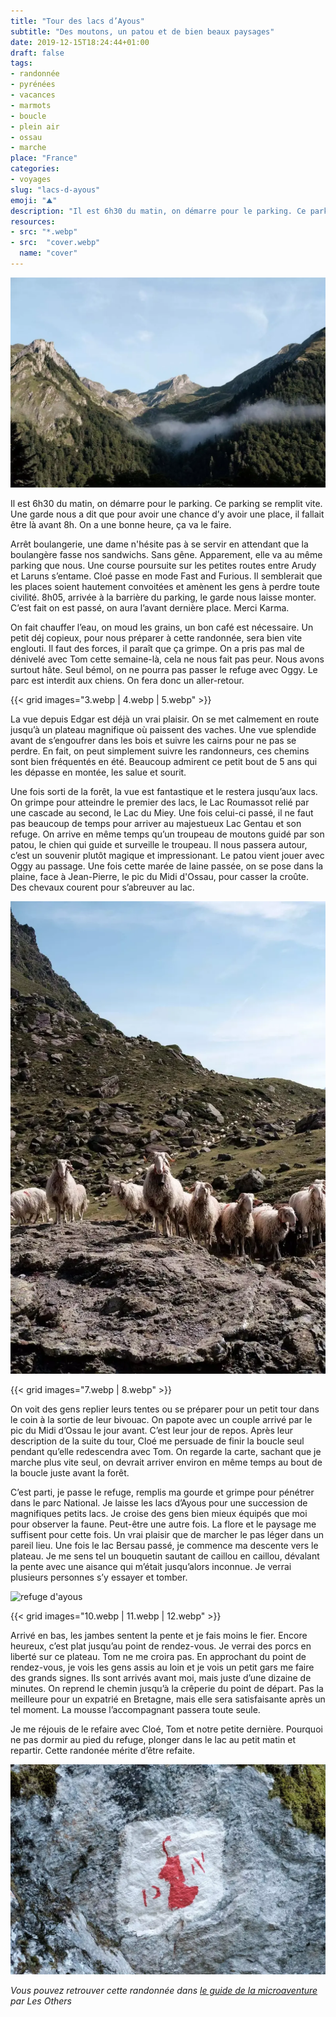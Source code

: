 ```yaml
---
title: "Tour des lacs d’Ayous"
subtitle: "Des moutons, un patou et de bien beaux paysages"
date: 2019-12-15T18:24:44+01:00
draft: false
tags:
- randonnée
- pyrénées
- vacances
- marmots
- boucle
- plein air
- ossau
- marche
place: "France"
categories:
- voyages
slug: "lacs-d-ayous"
emoji: "⛰"
description: "Il est 6h30 du matin, on démarre pour le parking. Ce parking se remplit vite. Une garde nous a dit que pour avoir une chance d’y avoir une place, il fallait être là avant 8h. On a une bonne heure, ça va le faire."
resources:
- src: "*.webp"
- src:  "cover.webp"
  name: "cover"
---
```


![vue du parking](1.webp)

Il est 6h30 du matin, on démarre pour le parking. Ce parking se remplit vite. Une garde nous a dit que pour avoir une chance d’y avoir une place, il fallait être là avant 8h. On a une bonne heure, ça va le faire.

Arrêt boulangerie, une dame n'hésite pas à se servir en attendant que la boulangère fasse nos sandwichs. Sans gêne. Apparement, elle va au même parking que nous. Une course poursuite sur les petites routes entre Arudy et Laruns s’entame. Cloé passe en mode Fast and Furious. Il semblerait que les places soient hautement convoitées et amènent les gens à perdre toute civilité. 8h05, arrivée à la barrière du parking, le garde nous laisse monter. C’est fait on est passé, on aura l’avant dernière place. Merci Karma.


On fait chauffer l’eau, on moud les grains, un bon café est nécessaire. Un petit déj copieux, pour nous préparer à cette randonnée, sera bien vite englouti. Il faut des forces, il paraît que ça grimpe. On a pris pas mal de dénivelé avec Tom cette semaine-là, cela ne nous fait pas peur. Nous avons surtout hâte. Seul bémol, on ne pourra pas passer le refuge avec Oggy. Le parc est interdit aux chiens. On fera donc un aller-retour.

{{< grid images="3.webp | 4.webp | 5.webp" >}}

La vue depuis Edgar est déjà un vrai plaisir. On se met calmement en route jusqu’à un plateau magnifique où paissent des vaches. Une vue splendide avant de s’engoufrer dans les bois et suivre les cairns pour ne pas se perdre. En fait, on peut simplement suivre les randonneurs, ces chemins sont bien fréquentés en été. Beaucoup admirent ce petit bout de 5 ans qui les dépasse en montée, les salue et sourit.


Une fois sorti de la forêt, la vue est fantastique et le restera jusqu’aux lacs. On grimpe pour atteindre le premier des lacs, le Lac Roumassot relié par une cascade au second, le Lac du Miey. Une fois celui-ci passé, il ne faut pas beaucoup de temps pour arriver au majestueux Lac Gentau et son refuge. On arrive en même temps qu’un troupeau de moutons guidé par son patou, le chien qui guide et surveille le troupeau. Il nous passera autour, c’est un souvenir plutôt magique et impressionant. Le patou vient jouer avec Oggy au passage. Une fois cette marée de laine passée, on se pose dans la plaine, face à Jean-Pierre, le pic du Midi d'Ossau, pour casser la croûte. Des chevaux courent pour s’abreuver au lac.

![6.webp](6.webp)

{{< grid images="7.webp | 8.webp" >}}


On voit des gens replier leurs tentes ou se préparer pour un petit tour dans le coin à la sortie de leur bivouac. On papote avec un couple arrivé par le pic du Midi d’Ossau le jour avant. C’est leur jour de repos. Après leur description de la suite du tour, Cloé me persuade de finir la boucle seul pendant qu’elle redescendra avec Tom. On regarde la carte, sachant que je marche plus vite seul, on devrait arriver environ en même temps au bout de la boucle juste avant la forêt.


C’est parti, je passe le refuge, remplis ma gourde et grimpe pour pénétrer dans le parc National. Je laisse les lacs d’Ayous pour une succession de magnifiques petits lacs. Je croise des gens bien mieux équipés que moi pour observer la faune. Peut-être une autre fois. La flore et le paysage me suffisent pour cette fois. Un vrai plaisir que de marcher le pas léger dans un pareil lieu. Une fois le lac Bersau passé, je commence ma descente vers le plateau. Je me sens tel un bouquetin sautant de caillou en caillou, dévalant la pente avec une aisance qui m’était jusqu’alors inconnue. Je verrai plusieurs personnes s’y essayer et tomber.


![refuge d'ayous](cover)

{{< grid images="10.webp | 11.webp | 12.webp" >}}


Arrivé en bas, les jambes sentent la pente et je fais moins le fier. Encore heureux, c’est plat jusqu’au point de rendez-vous. Je verrai des porcs en liberté sur ce plateau. Tom ne me croira pas. En approchant du point de rendez-vous, je vois les gens assis au loin et je vois un petit gars me faire des grands signes. Ils sont arrivés avant moi, mais juste d’une dizaine de minutes. On reprend le chemin jusqu’à la crêperie du point de départ. Pas la meilleure pour un expatrié en Bretagne, mais elle sera satisfaisante après un tel moment. La mousse l’accompagnant passera toute seule.


Je me réjouis de le refaire avec Cloé, Tom et notre petite dernière. Pourquoi ne pas dormir au pied du refuge, plonger dans le lac au petit matin et repartir. Cette randonée mérite d’être refaite.

![symbole du parc](2.webp)

*Vous pouvez retrouver cette randonnée dans [le guide de la microaventure](https://www.lesothers.com/guide-microaventure-france) par Les Others*
